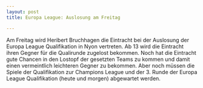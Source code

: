 ```yaml
---
layout: post
title: Europa League: Auslosung am Freitag

---
```


Am Freitag wird Heribert Bruchhagen die Eintracht bei der Auslosung der Europa League Qualifikation in Nyon vertreten. Ab 13 wird die Eintracht ihren Gegner für die Qualirunde zugelost bekommen. Noch hat die Eintracht gute Chancen in den Lostopf der gesetzten Teams zu kommen und damit einen vermeintlich leichteren Gegner zu bekommen. Aber noch müssen die Spiele der Qualifikation zur Champions League und der 3. Runde der Europa League Qualifikation (heute und morgen) abgewartet werden.


